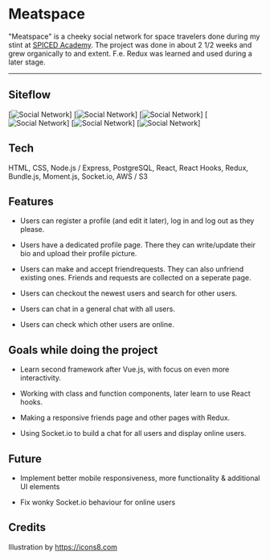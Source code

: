 # Meatspace

"Meatspace" is a cheeky social network for space travelers done during my stint at [SPICED Academy](https://www.spiced.academy/program/full-stack-web-development/). The project was done in about 2 1/2 weeks and grew organically to and extent. F.e. Redux was learned and used during a later stage.

---

## Siteflow

[![Social Network](https://github.com/videothrone/online-petition/blob/master/screenshot1.png)]
[![Social Network](https://github.com/videothrone/online-petition/blob/master/screenshot2.png)]
[![Social Network](https://github.com/videothrone/online-petition/blob/master/screenshot3.png)]
[![Social Network](https://github.com/videothrone/online-petition/blob/master/screenshot4.png)]
[![Social Network](https://github.com/videothrone/online-petition/blob/master/screenshot5.png)]
[![Social Network](https://github.com/videothrone/online-petition/blob/master/screenshot6.png)]

## Tech

HTML, CSS, Node.js / Express, PostgreSQL, React, React Hooks, Redux, Bundle.js, Moment.js, Socket.io, AWS / S3

## Features

-   Users can register a profile (and edit it later), log in and log out as they please.

-   Users have a dedicated profile page. There they can write/update their bio and upload their profile picture.

-   Users can make and accept friendrequests. They can also unfriend existing ones. Friends and requests are collected on a seperate page.

-   Users can checkout the newest users and search for other users.

-   Users can chat in a general chat with all users.

-   Users can check which other users are online.

## Goals while doing the project

-   Learn second framework after Vue.js, with focus on even more interactivity.

-   Working with class and function components, later learn to use React hooks.

-   Making a responsive friends page and other pages with Redux.

-   Using Socket.io to build a chat for all users and display online users.

## Future

-   Implement better mobile responsiveness, more functionality & additional UI elements

-   Fix wonky Socket.io behaviour for online users

## Credits

Illustration by https://icons8.com
